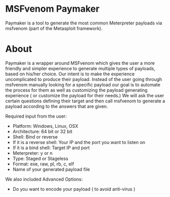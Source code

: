 # MSFvenom Paymaker
 
Paymaker is a tool to generate the most common Meterpreter payloads via msfvenom (part of the Metasploit framework).
 

# About
Paymaker is a wrapper around MSFvenom which gives the user a more friendly and simpler experience to generate multiple types of payloads, based on his/her choice. Our intent is to make the experience uncomplicated to produce their payload.
Instead of the user going through msfvenom manually looking for a specific payload our goal is to automate the process for them as well as customizing the payload generating experience ( or customize the payload for their needs.)  We will ask the user certain questions defining their target and then call msfvenom to generate a payload according to the answers that are given.
 
Required input from the user: 
* Platform: Windows, Linux, OSX
* Architecture: 64 bit or 32 bit
* Shell: Bind or reverse
* If it is a reverse shell: Your IP and the port you want to listen on
* If it is a bind shell: Target IP and port
* Meterpreter: y or n
* Type: Staged or Stageless
* Format: exe, raw, pl, rb, c, elf
* Name of your generated payload file
 
We also included Advanced Options:  
* Do you want to encode your payload ( to avoid anti-virus )

